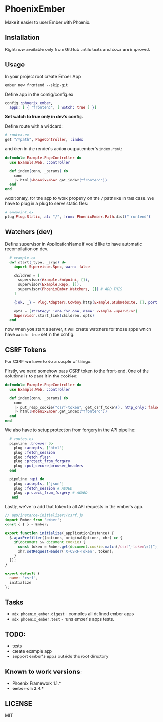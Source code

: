 # PhoenixEmber

Make it easier to user Ember with Phoenix.


## Installation

Right now available only from GitHub untils tests and docs are improved.


## Usage

In your project root create Ember App

```
ember new frontend --skip-git
```


Define app in the config/config.ex

```elixir
config :phoenix_ember,
  apps: [ { "frontend", [ watch: true ] }]
```


**Set watch to true only in dev's config.**

Define route with a wildcard:

``` elixir
# routex.ex
get "/*path", PageController, :index
```


and then in the render's action output ember's `index.html`:

``` elixir
defmodule Example.PageController do
  use Example.Web, :controller

  def index(conn, _params) do
    conn
    |> html(PhoenixEmber.get_index("frontend"))
  end
end

```


Additionaly, for the app to work properly on the `/` path like in this case.
We have to plug in a plug to serve static files:

``` elixir
# endpoint.ex
plug Plug.Static, at: "/", from: PhoenixEmber.Path.dist("frontend")

```


## Watchers (dev)

Define supervisor in ApplicationName if you'd like to have automatic recompilation on dev.

```elixir
  # example.ex
  def start(_type, _args) do
    import Supervisor.Spec, warn: false

    children = [
      supervisor(Example.Endpoint, []),
      supervisor(Example.Repo, []),
      supervisor(PhoenixEmber.Watchers, []) # ADD THIS
    ]

    {:ok, _} = Plug.Adapters.Cowboy.http(Example.StubWebsite, [], port: 3999)

    opts = [strategy: :one_for_one, name: Example.Supervisor]
    Supervisor.start_link(children, opts)
  end
```


now when you start a server, it will create watchers for those apps which have `watch: true` set in the config.

## CSRF Tokens

For CSRF we have to do a couple of things.

Firstly, we need somehow pass CSRF token to the front-end.
One of the solutions is to pass it in the cookies:

``` elixir
defmodule Example.PageController do
  use Example.Web, :controller

  def index(conn, _params) do
    conn
    |> put_resp_cookie("csrf-token", get_csrf_token(), http_only: false)
    |> html(PhoenixEmber.get_index("frontend"))
  end
end
```

We also have to setup protection from forgery in the API pipeline:

``` elixir
  # routes.ex
  pipeline :browser do
    plug :accepts, ["html"]
    plug :fetch_session
    plug :fetch_flash
    plug :protect_from_forgery
    plug :put_secure_browser_headers
  end

  pipeline :api do
    plug :accepts, ["json"]
    plug :fetch_session # ADDED
    plug :protect_from_forgery # ADDED
   end

```

Lastly, we've to add that token to all API requests in the ember's app.



``` javascript
// app/instance-initializers/csrf.js
import Ember from 'ember';
const { $ } = Ember;

export function initialize(_applicationInstance) {
  $.ajaxPrefilter((options, originalOptions, xhr) => {
    if(document && document.cookie) {
      const token = Ember.get(document.cookie.match(/csrf\-token\=([^;]*)/), "1");
      xhr.setRequestHeader('X-CSRF-Token', token);
    }
  });
}

export default {
  name: 'csrf',
  initialize
};

```

## Tasks

 - `mix phoenix_ember.digest` - compiles all defined ember apps
 - `mix phoenix_ember.test` - runs ember's apps tests.



## TODO:

 - tests
 - create example app
 - support ember's apps outside the root directory


## Known to work versions:

  - Phoenix Framework 1.1.*
  - ember-cli: 2.4.*

## LICENSE

MIT
